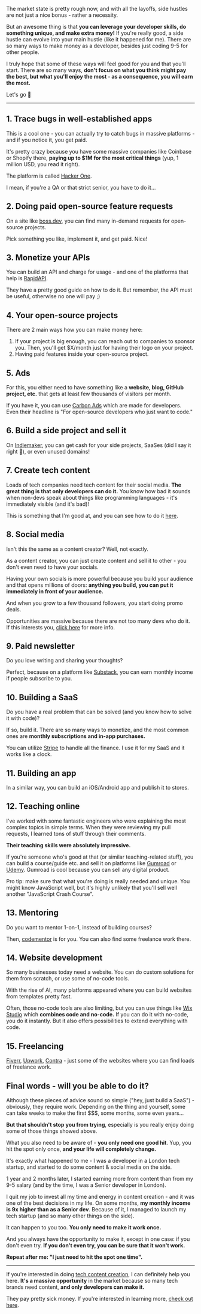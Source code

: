 The market state is pretty rough now, and with all the layoffs, side hustles are not just a nice bonus - rather a necessity.

But an awesome thing is that **you can leverage your developer skills, do something unique, and make extra money!** If you're really good, a side hustle can evolve into your main hustle (like it happened for me). There are so many ways to make money as a developer, besides just coding 9-5 for other people.

I truly hope that some of these ways will feel good for you and that you'll start. There are so many ways, **don't focus on what you think might pay the best, but what you'll enjoy the most - as a consequence, you will earn the most.**

Let's go 🚀

---

## 1. Trace bugs in well-established apps

This is a cool one - you can actually try to catch bugs in massive platforms - and if you notice it, you get paid.

It's pretty crazy because you have some massive companies like Coinbase or Shopify there, **paying up to $1M for the most critical things** (yup, 1 million USD, you read it right).

The platform is called [Hacker One](https://hackerone.com/opportunities/all/search?ordering=Highest+bounties).

I mean, if you're a QA or that strict senior, you have to do it...

## 2. Doing paid open-source feature requests

On a site like [boss.dev](https://www.boss.dev/), you can find many in-demand requests for open-source projects.

Pick something you like, implement it, and get paid. Nice!

## 3. Monetize your APIs

You can build an API and charge for usage - and one of the platforms that help is [RapidAPI](https://rapidapi.com/guides/earn-a-passive-income-by-monetizing-apis-as-a-developer).

They have a pretty good guide on how to do it. But remember, the API must be useful, otherwise no one will pay ;)

## 4. Your open-source projects

There are 2 main ways how you can make money here:

1. If your project is big enough, you can reach out to companies to sponsor you. Then, you'll get $X/month just for having their logo on your project.
2. Having paid features inside your open-source project.

## 5. Ads

For this, you either need to have something like a **website, blog, GitHub project, etc.** that gets at least few thousands of visitors per month.

If you have it, you can use [Carbon Ads](https://www.carbonads.net/open-source) which are made for developers. Even their headline is "For open-source developers who just want to code."

## 6. Build a side project and sell it

On [Indiemaker](https://indiemaker.co/), you can get cash for your side projects, SaaSes (did I say it right 🫣), or even unused domains!

## 7. Create tech content

Loads of tech companies need tech content for their social media. **The great thing is that only developers can do it.** You know how bad it sounds when non-devs speak about things like programming languages - it's immediately visible (and it's bad)!

This is something that I'm good at, and you can see how to do it [here](https://www.techwizzdom.com/content-creation-for-developers).

## 8. Social media

Isn't this the same as a content creator? Well, not exactly.

As a content creator, you can just create content and sell it to other - you don't even need to have your socials.

Having your own socials is more powerful because you build your audience and that opens millions of doors: **anything you build, you can put it immediately in front of your audience.**

And when you grow to a few thousand followers, you start doing promo deals.

Opportunities are massive because there are not too many devs who do it. If this interests you, [click here](https://www.techwizzdom.com/the-rich-creator) for more info.

## 9. Paid newsletter

Do you love writing and sharing your thoughts?

Perfect, because on a platform like [Substack](https://substack.com/), you can earn monthly income if people subscribe to you.

## 10. Building a SaaS

Do you have a real problem that can be solved (and you know how to solve it with code)?

If so, build it. There are so many ways to monetize, and the most common ones are **monthly subscriptions and in-app purchases.**

You can utilize [Stripe](https://stripe.com/) to handle all the finance. I use it for my SaaS and it works like a clock.

## 11. Building an app

In a similar way, you can build an iOS/Android app and publish it to stores.

## 12. Teaching online

I've worked with some fantastic engineers who were explaining the most complex topics in simple terms. When they were reviewing my pull requests, I learned tons of stuff through their comments.

**Their teaching skills were absolutely impressive.**

If you're someone who's good at that (or similar teaching-related stuff), you can build a course/guide etc. and sell it on platforms like [Gumroad](https://gumroad.com/) or [Udemy](https://www.udemy.com/). Gumroad is cool because you can sell any digital product.

Pro tip: make sure that what you're doing is really needed and unique. You might know JavaScript well, but it's highly unlikely that you'll sell well another "JavaScript Crash Course".

## 13. Mentoring

Do you want to mentor 1-on-1, instead of building courses?

Then, [codementor](https://www.codementor.io/) is for you. You can also find some freelance work there.

## 14. Website development

So many businesses today need a website. You can do custom solutions for them from scratch, or use some of no-code tools.

With the rise of AI, many platforms appeared where you can build websites from templates pretty fast.

Often, those no-code tools are also limiting, but you can use things like [Wix Studio](https://www.wix.com/studio) which **combines code and no-code.** If you can do it with no-code, you do it instantly. But it also offers possibilities to extend everything with code.

## 15. Freelancing

[Fiverr](https://www.fiverr.com/), [Upwork](https://www.upwork.com/work), [Contra](https://contra.com/) - just some of the websites where you can find loads of freelance work.

## Final words - will you be able to do it?

Although these pieces of advice sound so simple ("hey, just build a SaaS") - obviously, they require work. Depending on the thing and yourself, some can take weeks to make the first $$$, some months, some even years...

**But that shouldn't stop you from trying**, especially is you really enjoy doing some of those things showed above.

What you also need to be aware of - **you only need one good hit**. Yup, you hit the spot only once, **and your life will completely change.**

It's exactly what happened to me - I was a developer in a London tech startup, and started to do some content & social media on the side.

1 year and 2 months later, I started earning more from content than from my 9-5 salary (and by the time, I was a Senior developer in London).

I quit my job to invest all my time and energy in content creation - and it was one of the best decisions in my life. On some months, **my monthly income is 9x higher than as a Senior dev**. Because of it, I managed to launch my tech startup (and so many other things on the side).

It can happen to you too. **You only need to make it work once.**

And you always have the opportunity to make it, except in one case: if you don't even try. **If you don't even try, you can be sure that it won't work.**

**Repeat after me: "I just need to hit the spot one time".**

---

If you're interested in doing [tech content creation](https://www.techwizzdom.com/content-creation-for-developers), I can definitely help you here. **It's a massive opportunity** in the market because so many tech brands need content, **and only developers can make it.**

They pay pretty sick money. If you're interested in learning more, [check out here](https://www.techwizzdom.com/content-creation-for-developers).
